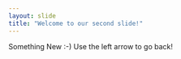 ```yaml
---
layout: slide
title: "Welcome to our second slide!"
---
```

Something New :-)
Use the left arrow to go back!
